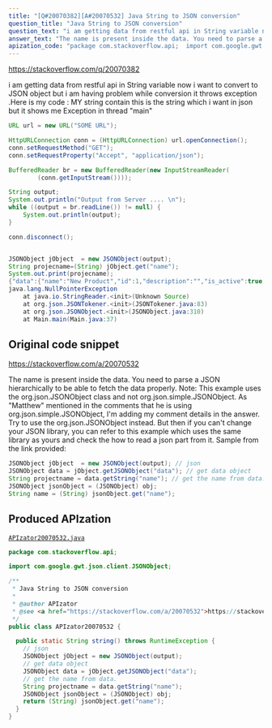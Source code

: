 ```yaml
---
title: "[Q#20070382][A#20070532] Java String to JSON conversion"
question_title: "Java String to JSON conversion"
question_text: "i am getting data from restful api in String variable now i want to convert to JSON object but i am having problem while conversion it throws exception .Here is my code : MY string contain this is the string which i want in json but it shows me Exception in thread \"main\""
answer_text: "The name is present inside the data. You need to parse a JSON hierarchically to be able to fetch the data properly. Note: This example uses the org.json.JSONObject class and not org.json.simple.JSONObject. As \"Matthew\" mentioned in the comments that he is using org.json.simple.JSONObject, I'm adding my comment details in the answer. Try to use the org.json.JSONObject instead. But then if you can't change your JSON library, you can refer to this example which uses the same library as yours and check the how to read a json part from it. Sample from the link provided:"
apization_code: "package com.stackoverflow.api;  import com.google.gwt.json.client.JSONObject;  /**  * Java String to JSON conversion  *  * @author APIzator  * @see <a href=\"https://stackoverflow.com/a/20070532\">https://stackoverflow.com/a/20070532</a>  */ public class APIzator20070532 {    public static String string() throws RuntimeException {     // json     JSONObject jObject = new JSONObject(output);     // get data object     JSONObject data = jObject.getJSONObject(\"data\");     // get the name from data.     String projectname = data.getString(\"name\");     JSONObject jsonObject = (JSONObject) obj;     return (String) jsonObject.get(\"name\");   } }"
---
```


https://stackoverflow.com/q/20070382

i am getting data from restful api in String variable now i want to convert to JSON object but i am having problem while conversion it throws exception .Here is my code :
MY string contain
this is the string which i want in json but it shows me Exception in thread &quot;main&quot;


```java
URL url = new URL("SOME URL");

HttpURLConnection conn = (HttpURLConnection) url.openConnection();
conn.setRequestMethod("GET");
conn.setRequestProperty("Accept", "application/json");

BufferedReader br = new BufferedReader(new InputStreamReader(
        (conn.getInputStream())));

String output;
System.out.println("Output from Server .... \n");
while ((output = br.readLine()) != null) {
    System.out.println(output);
}

conn.disconnect();


JSONObject jObject  = new JSONObject(output);
String projecname=(String) jObject.get("name");
System.out.print(projecname);
{"data":{"name":"New Product","id":1,"description":"","is_active":true,"parent":{"id":0,"name":"All Projects"}}}
java.lang.NullPointerException
    at java.io.StringReader.<init>(Unknown Source)
    at org.json.JSONTokener.<init>(JSONTokener.java:83)
    at org.json.JSONObject.<init>(JSONObject.java:310)
    at Main.main(Main.java:37)
```


## Original code snippet

https://stackoverflow.com/a/20070532

The name is present inside the data. You need to parse a JSON hierarchically to be able to fetch the data properly.
Note: This example uses the org.json.JSONObject class and not org.json.simple.JSONObject.
As &quot;Matthew&quot; mentioned in the comments that he is using org.json.simple.JSONObject, I&#x27;m adding my comment details in the answer.
Try to use the org.json.JSONObject instead. But then if you can&#x27;t change your JSON library, you can refer to this example which uses the same library as yours and check the how to read a json part from it.
Sample from the link provided:

```java
JSONObject jObject  = new JSONObject(output); // json
JSONObject data = jObject.getJSONObject("data"); // get data object
String projectname = data.getString("name"); // get the name from data.
JSONObject jsonObject = (JSONObject) obj;
String name = (String) jsonObject.get("name");
```

## Produced APIzation

[`APIzator20070532.java`](https://github.com/pasqualesalza/apization-temp-data/raw/master/apizations/java/APIzator20070532.java)

```java
package com.stackoverflow.api;

import com.google.gwt.json.client.JSONObject;

/**
 * Java String to JSON conversion
 *
 * @author APIzator
 * @see <a href="https://stackoverflow.com/a/20070532">https://stackoverflow.com/a/20070532</a>
 */
public class APIzator20070532 {

  public static String string() throws RuntimeException {
    // json
    JSONObject jObject = new JSONObject(output);
    // get data object
    JSONObject data = jObject.getJSONObject("data");
    // get the name from data.
    String projectname = data.getString("name");
    JSONObject jsonObject = (JSONObject) obj;
    return (String) jsonObject.get("name");
  }
}

```